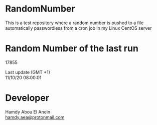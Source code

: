 # RandomNumber    
This is a test repository where a random number is pushed to a file automatically passwordless from a cron job in my Linux CentOS server    
# Random Number of the last run   
17855
      
Last update (GMT +1)    
11/10/20 08:00:01
# Developer    
Hamdy Abou El Anein   
hamdy.aea@protonmail.com
